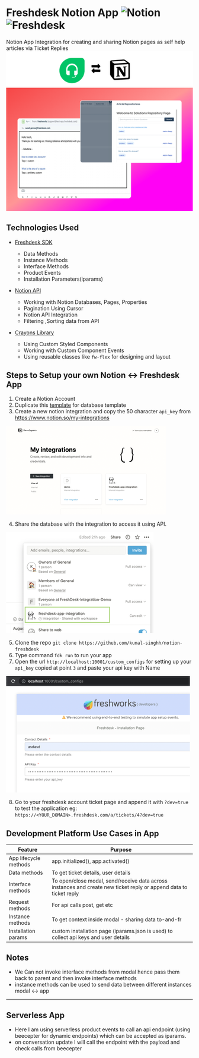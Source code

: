 
  

#  Freshdesk Notion App ![Notion](https://img.shields.io/badge/Notion-%23000000.svg?style=for-the-badge&logo=notion&logoColor=white)  ![Freshdesk](https://img.shields.io/badge/freshdesk-07C160?style=for-the-badge&logo=&logoColor=white)
Notion App Integration for creating and sharing Notion pages as self help articles via Ticket Replies
![Banner](./docs/banner3.png)
![screenshot-boards](./docs/snap-group.png)

##  Technologies Used
-  [Freshdesk SDK](https://developers.freshdesk.com/v2/docs/quick-start/)
	-  Data Methods
	-  Instance Methods
	-  Interface Methods
	-  Product Events
	-  Installation Parameters(iparams)

-  [Notion API](https://developers.notion.com/reference/intro)
	-  Working with Notion Databases, Pages, Properties
	-  Pagination Using Cursor
	-  Notion API Integration
	-  Filtering ,Sorting data from API

-  [Crayons Library](https://crayons.freshworks.com/)
	-  Using Custom Styled Components
	-  Working with Custom Component Events
	-  Using reusable classes like `fw-flex` for designing and layout

##  Steps to Setup your own Notion <-> Freshdesk App

1.  Create a Notion Account
2.  Duplicate this [template](https://enchanted-bougon-d59.notion.site/2718c9eddc784e719b19a65ac9ff0e1b?v=41c555d0de37479182eabb37f42cddd0) for database template
3.  Create a new notion integration and copy the 50 character `api_key` from https://www.notion.so/my-integrations

![notion-integration](./docs/notion-int2.png)

4.  Share the database with the integration to access it using API.

![notion-integration](./docs/notion-int3.png)

5.  Clone the repo `git clone https://github.com/kunal-singhh/notion-freshdesk`
6.  Type command `fdk run` to run your app
7.  Open the url `http://localhost:10001/custom_configs` for setting up your `api_key` copied at point `3` and paste your api key with Name

![iparams](./docs/iparams.png)

8.  Go to your freshdesk account ticket page and append it with `?dev=true` to test the application eg: `https://<YOUR_DOMAIN>.freshdesk.com/a/tickets/4?dev=true`

##  Development Platform Use Cases in App

Feature | Purpose
----|----
App lifecycle methods | app.initialized(), app.activated()
Data methods | To get ticket details, user details
Interface methods | To open/close modal, send/receive data across instances and create new ticket reply or append data to ticket reply
Request methods | For api calls post, get etc
Instance methods | To get context inside modal - sharing data to-and-fr
Installation params | custom installation page (iparams.json is used) to collect api keys and user details


##  Notes
  
-  We Can not invoke interface methods from modal hence pass them back to parent and then invoke interface methods
-  instance methods can be used to send data between different instances modal <-> app

_________________

## Serverless App

- Here I am using serverless product events to call an api endpoint (using beecepter for dynamic endpoints) which can be accepted as iparams. 
- on conversation update I will call the endpoint with the payload and check calls from beecepter 